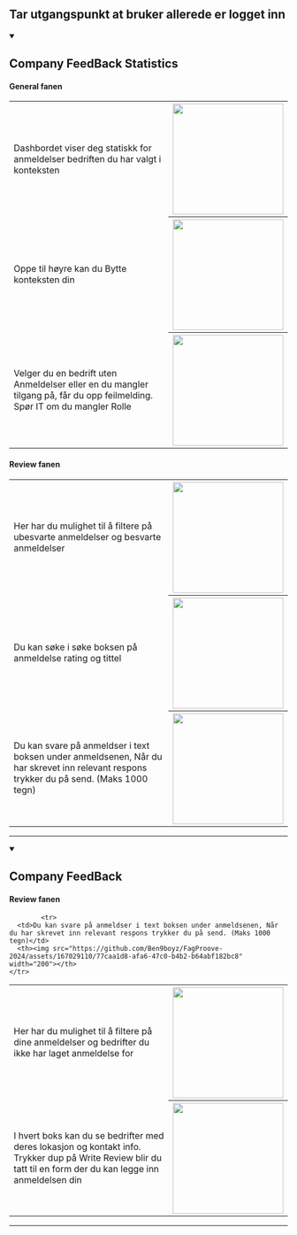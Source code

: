 ## Tar utgangspunkt at bruker allerede er logget inn

<details open>
  <summary>
    <h2>Company FeedBack Statistics </h2>
  </summary>
  
  #### General fanen
  
  <table>
    <tr>
      <td>Dashbordet viser deg statiskk for anmeldelser bedriften du har valgt i konteksten</td>
      <th><img src="https://github.com/Ben9boyz/FagProove-2024/assets/167029110/a99f0bb9-fa0c-49ac-af0d-45add6ff140a" width="200"></th> 
    </tr>
        <tr>
      <td>Oppe til høyre kan du Bytte konteksten din</td>
      <th><img src="https://github.com/Ben9boyz/FagProove-2024/assets/167029110/79d08a1e-54a5-4859-beee-af2d55a5f480" width="200"></th> 
    </tr>
            <tr>
      <td>Velger du en bedrift uten Anmeldelser eller en du mangler tilgang på, får du opp feilmelding. Spør IT om du mangler Rolle</td>
      <th><img src="https://github.com/Ben9boyz/FagProove-2024/assets/167029110/39ecb642-ae85-483a-bfa0-aad869cd96ef" width="200"></th> 
    </tr>
  </table>


   #### Review fanen
  
  <table>
    <tr>
      <td>Her har du mulighet til å filtere på ubesvarte anmeldelser og besvarte anmeldelser</td>
      <th><img src="https://github.com/Ben9boyz/FagProove-2024/assets/167029110/f98b0bf0-0a8e-424c-89f0-376f9712367a" width="200"></th> 
    </tr>
        <tr>
      <td>Du kan søke i søke boksen på anmeldelse rating og tittel</td>
      <th><img src="https://github.com/Ben9boyz/FagProove-2024/assets/167029110/09dc2e2c-4cc3-4f1c-8ffe-b2a8c876e063" width="200"></th>  
    </tr>
            <tr>
      <td>Du kan svare på anmeldser i text boksen under anmeldsenen, Når du har skrevet inn relevant respons trykker du på send. (Maks 1000 tegn)</td>
      <th><img src="https://github.com/Ben9boyz/FagProove-2024/assets/167029110/77caa1d8-afa6-47c0-b4b2-b64abf182bc8" width="200"></th>   
    </tr>
  </table>


  <hr>
</details>
<details open>
  <summary>
    <h2>Company FeedBack </h2>
  </summary>
  
  #### Review fanen
  
  <table>
    <tr>
      <td>Her har du mulighet til å filtere på dine anmeldelser og bedrifter du ikke har laget anmeldelse for</td>
      <th><img src="https://github.com/Ben9boyz/FagProove-2024/assets/167029110/d0198b3b-6647-4582-8e15-ba9e8368dccc" width="200"></th> 
    </tr>
        <tr>
      <td>I hvert boks kan du se bedrifter med deres lokasjon og kontakt info. Trykker dup på Write Review blir du tatt til en form der du kan legge inn anmeldelsen din</td>
      <th><img src="https://github.com/Ben9boyz/FagProove-2024/assets/167029110/04e6070d-474a-4c83-a8d6-a2123476af83" width="200"></th>  
    </tr>
    
            <tr>
      <td>Du kan svare på anmeldser i text boksen under anmeldsenen, Når du har skrevet inn relevant respons trykker du på send. (Maks 1000 tegn)</td>
      <th><img src="https://github.com/Ben9boyz/FagProove-2024/assets/167029110/77caa1d8-afa6-47c0-b4b2-b64abf182bc8" width="200"></th>   
    </tr>
  </table>
  

  <hr>
</details>


